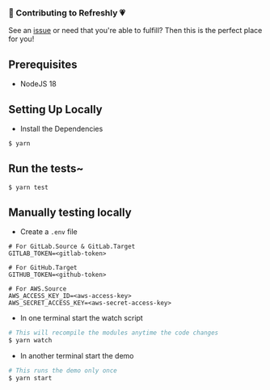 ### 🤖 Contributing to Refreshly 💗

See an [issue](/issues) or need that you're able to fulfill?
Then this is the perfect place for you!

## Prerequisites

- NodeJS 18

## Setting Up Locally

- Install the Dependencies

```sh
$ yarn
```

## Run the tests~

```sh
$ yarn test
```

## Manually testing locally

- Create a `.env` file

```properties
# For GitLab.Source & GitLab.Target
GITLAB_TOKEN=<gitlab-token>

# For GitHub.Target
GITHUB_TOKEN=<github-token>

# For AWS.Source
AWS_ACCESS_KEY_ID=<aws-access-key>
AWS_SECRET_ACCESS_KEY=<aws-secret-access-key>
```

- In one terminal start the watch script

```sh
# This will recompile the modules anytime the code changes
$ yarn watch
```

- In another terminal start the demo

```sh
# This runs the demo only once
$ yarn start
```
